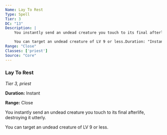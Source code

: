 ```yaml
---
Name: Lay To Rest
Type: Spell
Tier: 3
DC: "13"
Description: |
    You instantly send an undead creature you touch to its final afterlife, destroying it utterly.

    You can target an undead creature of LV 9 or less.Duration: "Instant"
Range: "Close"
Classes: ['priest']
Source: "Core"
---
```


### Lay To Rest

_Tier 3, priest_

**Duration:** Instant

**Range:** Close

You instantly send an undead creature you touch to its final afterlife, destroying it utterly.

You can target an undead creature of LV 9 or less.

